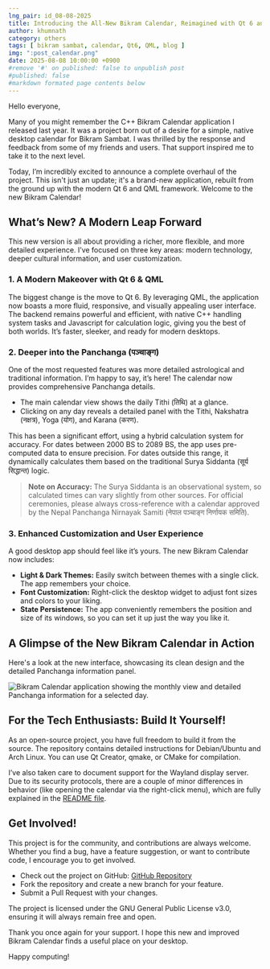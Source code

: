 ```yaml
---
lng_pair: id_08-08-2025
title: Introducing the All-New Bikram Calendar, Reimagined with Qt 6 and Detailed Panchanga!
author: khumnath
category: others
tags: [ bikram sambat, calendar, Qt6, QML, blog ]
img: ":post_calendar.png"
date: 2025-08-08 10:00:00 +0900
#remove '#' on published: false to unpublish post
#published: false
#markdown formated page contents below
---
```


Hello everyone,

Many of you might remember the C++ Bikram Calendar application I released last year. It was a project born out of a desire for a simple, native desktop calendar for Bikram Sambat. I was thrilled by the response and feedback from some of my friends and users. That support inspired me to take it to the next level.

Today, I’m incredibly excited to announce a complete overhaul of the project. This isn't just an update; it's a brand-new application, rebuilt from the ground up with the modern Qt 6 and QML framework. Welcome to the new Bikram Calendar!

## What’s New? A Modern Leap Forward

This new version is all about providing a richer, more flexible, and more detailed experience. I’ve focused on three key areas: modern technology, deeper cultural information, and user customization.

### 1. A Modern Makeover with Qt 6 & QML

The biggest change is the move to Qt 6. By leveraging QML, the application now boasts a more fluid, responsive, and visually appealing user interface. The backend remains powerful and efficient, with native C++ handling system tasks and Javascript for calculation logic, giving you the best of both worlds. It’s faster, sleeker, and ready for modern desktops.

### 2. Deeper into the Panchanga (पञ्चाङ्ग)

One of the most requested features was more detailed astrological and traditional information. I’m happy to say, it’s here! The calendar now provides comprehensive Panchanga details.

- The main calendar view shows the daily Tithi (तिथि) at a glance.
- Clicking on any day reveals a detailed panel with the Tithi, Nakshatra (नक्षत्र), Yoga (योग), and Karana (करण).

This has been a significant effort, using a hybrid calculation system for accuracy. For dates between 2000 BS to 2089 BS, the app uses pre-computed data to ensure precision. For dates outside this range, it dynamically calculates them based on the traditional Surya Siddanta (सूर्य सिद्धान्त) logic.

> **Note on Accuracy:**
> The Surya Siddanta is an observational system, so calculated times can vary slightly from other sources. For official ceremonies, please always cross-reference with a calendar approved by the Nepal Panchanga Nirnayak Samiti (नेपाल पञ्चाङ्ग निर्णायक समिति).

### 3. Enhanced Customization and User Experience

A good desktop app should feel like it’s yours. The new Bikram Calendar now includes:

- **Light & Dark Themes:** Easily switch between themes with a single click. The app remembers your choice.
- **Font Customization:** Right-click the desktop widget to adjust font sizes and colors to your liking.
- **State Persistence:** The app conveniently remembers the position and size of its windows, so you can set it up just the way you like it.

## A Glimpse of the New Bikram Calendar in Action

Here's a look at the new interface, showcasing its clean design and the detailed Panchanga information panel.

![Bikram Calendar application showing the monthly view and detailed Panchanga information for a selected day.](https://github.com/user-attachments/assets/ce2bec13-de65-48a1-b69c-de2e60f88368)

## For the Tech Enthusiasts: Build It Yourself!

As an open-source project, you have full freedom to build it from the source. The repository contains detailed instructions for Debian/Ubuntu and Arch Linux. You can use Qt Creator, qmake, or CMake for compilation.

I’ve also taken care to document support for the Wayland display server. Due to its security protocols, there are a couple of minor differences in behavior (like opening the calendar via the right-click menu), which are fully explained in the [README file](https://github.com/khumnath/nepdate/main/README.md).

## Get Involved!

This project is for the community, and contributions are always welcome. Whether you find a bug, have a feature suggestion, or want to contribute code, I encourage you to get involved.

- Check out the project on GitHub: [GitHub Repository](https://github.com/khumnath/nepdate)
- Fork the repository and create a new branch for your feature.
- Submit a Pull Request with your changes.

The project is licensed under the GNU General Public License v3.0, ensuring it will always remain free and open.

Thank you once again for your support. I hope this new and improved Bikram Calendar finds a useful place on your desktop.

Happy computing!
